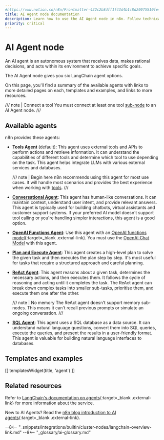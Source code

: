 ```yaml
---
#https://www.notion.so/n8n/Frontmatter-432c2b8dff1f43d4b1c8d20075510fe4
title: AI Agent node documentation
description: Learn how to use the AI Agent node in n8n. Follow technical documentation to integrate AI Agent node into your workflows.
priority: critical
---
```


# AI Agent node

An AI agent is an autonomous system that receives data, makes rational decisions, and acts within its environment to achieve specific goals.

The AI Agent node gives you six LangChain agent options.

On this page, you'll find a summary of the available agents with links to more detailed pages on each, templates and examples, and links to more resources.

/// note | Connect a tool
You must connect at least one tool [sub-node](/inteigrations/builtin-cluster-nodes/sub-nodes/) to an AI Agent node.
///

## Available agents

n8n provides these agents:

* [**Tools Agent**](integrations/builtin/cluster-nodes/root-nodes/n8n-nodes-langchain.agent/tools-agent/) (default): This agent uses external tools and APIs to perform actions and retrieve information. It can understand the capabilities of different tools and determine which tool to use depending on the task. This agent helps integrate LLMs with various external services and databases.

    /// note | Begin here
    n8n recommends using this agent for most use cases. It will handle most scenarios and provides the best experience when working with [tools](/advanced-ai/examples/understand-tools/).
    /// 

* [**Conversational Agent**](integrations/builtin/cluster-nodes/root-nodes/n8n-nodes-langchain.agent/conversational-agent/): This agent has human-like conversations. It can maintain context, understand user intent, and provide relevant answers. This agent is typically used for building chatbots, virtual assistants and customer support systems. If your preferred AI model doesn't support tool calling or you're handling simpler interactions, this agent is a good option. 
* [**OpenAI Functions Agent**](integrations/builtin/cluster-nodes/root-nodes/n8n-nodes-langchain.agent/openai-functions-agent/): Use this agent with an [OpenAI functions model](https://platform.openai.com/docs/guides/gpt/function-calling){:target=_blank .external-link}. You must use the [OpenAI Chat Model](/integrations/builtin/cluster-nodes/sub-nodes/n8n-nodes-langchain.lmchatopenai/) with this agent.
* [**Plan and Execute Agent**](integrations/builtin/cluster-nodes/root-nodes/n8n-nodes-langchain.agent/plan-execute-agent/): This agent creates a high-level plan to solve the given task and then executes the plan step by step. It's most useful for tasks that require a structured approach and careful planning.
* [**ReAct Agent**](integrations/builtin/cluster-nodes/root-nodes/n8n-nodes-langchain.agent/react-agent/): This agent reasons about a given task, determines the necessary actions, and then executes them. It follows the cycle of reasoning and acting until it completes the task. The ReAct agent can break down complex tasks into smaller sub-tasks, prioritise them, and execute them one after the other.

    /// note | No memory
    The ReAct agent doesn't support memory sub-nodes. This means it can't recall previous prompts or simulate an ongoing conversation.
    ///

* [**SQL Agent**](integrations/builtin/cluster-nodes/root-nodes/n8n-nodes-langchain.agent/sql-agent/): This agent uses a SQL database as a data source. It can understand natural language questions, convert them into SQL queries, execute the queries, and present the results in a user-friendly format. This agent is valuable for building natural language interfaces to databases.

## Templates and examples
<!-- see https://www.notion.so/n8n/Pull-in-templates-for-the-integrations-pages-37c716837b804d30a33b47475f6e3780 -->
[[ templatesWidget(title, 'agent') ]]

## Related resources

Refer to [LangChain's documentation on agents](https://js.langchain.com/docs/modules/agents/agent_types/){:target=_blank .external-link} for more information about the service.

New to AI Agents? Read the [n8n blog introduction to AI agents](https://blog.n8n.io/ai-agents/){:target=_blank .external-link}.

--8<-- "_snippets/integrations/builtin/cluster-nodes/langchain-overview-link.md"
--8<-- "_glossary/ai-glossary.md"
